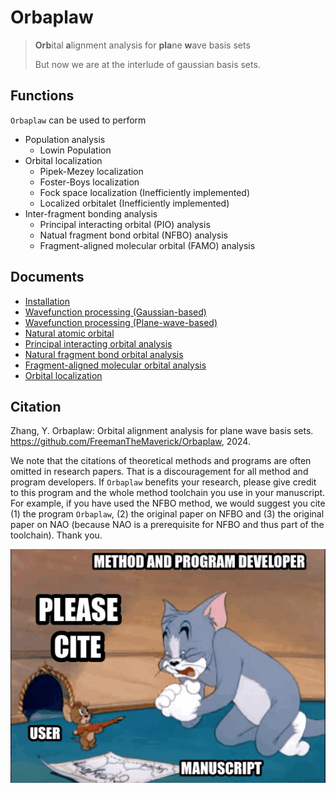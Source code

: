 # Orbaplaw
> **Orb**ital **a**lignment analysis for **pla**ne **w**ave basis sets
>
> But now we are at the interlude of gaussian basis sets.

## Functions

`Orbaplaw` can be used to perform

+ Population analysis
  + Lowin Population
+ Orbital localization
  + Pipek-Mezey localization
  + Foster-Boys localization
  + Fock space localization (Inefficiently implemented)
  + Localized orbitalet (Inefficiently implemented)
+ Inter-fragment bonding analysis
  + Principal interacting orbital (PIO) analysis
  + Natual fragment bond orbital (NFBO) analysis
  + Fragment-aligned molecular orbital (FAMO) analysis


## Documents

+ [Installation](doc/INSTALLATION.md)
+ [Wavefunction processing (Gaussian-based)](doc/WFN.md)
+ [Wavefunction processing (Plane-wave-based)](doc/PW.md)
+ [Natural atomic orbital](doc/NAO.md)
+ [Principal interacting orbital analysis](doc/PIO.md)
+ [Natural fragment bond orbital analysis](doc/NFBO.md)
+ [Fragment-aligned molecular orbital analysis](doc/FAMO.md)
+ [Orbital localization](doc/LMO.md)


## Citation
Zhang, Y. Orbaplaw: Orbital alignment analysis for plane wave basis sets. https://github.com/FreemanTheMaverick/Orbaplaw, 2024.

We note that the citations of theoretical methods and programs are often omitted in research papers.
That is a discouragement for all method and program developers.
If `Orbaplaw` benefits your research, please give credit to this program and the whole method toolchain you use in your manuscript.
For example, if you have used the NFBO method, we would suggest you cite (1) the program `Orbaplaw`, (2) the original paper on NFBO and (3) the original paper on NAO (because NAO is a prerequisite for NFBO and thus part of the toolchain).
Thank you.

![](doc/please_cite.gif)
